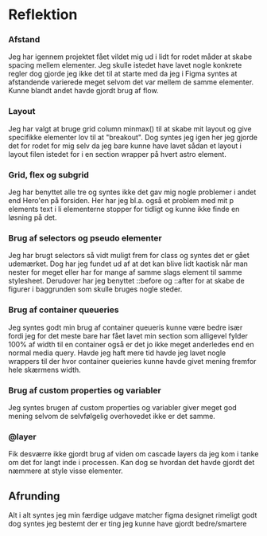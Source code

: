 # Reflektion

### Afstand

Jeg har igennem projektet fået vildet mig ud i lidt for rodet måder at skabe spacing mellem elementer. Jeg skulle istedet have lavet nogle konkrete regler dog gjorde jeg ikke det til at starte med da jeg i Figma syntes at afstandende varierede meget selvom det var mellem de samme elementer. Kunne blandt andet havde gjordt brug af flow.

### Layout

Jeg har valgt at bruge grid column minmax() til at skabe mit layout og give specifikke elementer lov til at "breakout". Dog syntes jeg igen her jeg gjorde det for rodet for mig selv da jeg bare kunne have lavet sådan et layout i layout filen istedet for i en section wrapper på hvert astro element.

### Grid, flex og subgrid

Jeg har benyttet alle tre og syntes ikke det gav mig nogle problemer i andet end Hero'en på forsiden. Her har jeg bl.a. også et problem med mit p elements text i li elementerne stopper for tidligt og kunne ikke finde en løsning på det.

### Brug af selectors og pseudo elementer

Jeg har brugt selectors så vidt muligt frem for class og syntes det er gået udemærket. Dog har jeg fundet ud af at det kan blive lidt kaotisk når man nester for meget eller har for mange af samme slags element til samme stylesheet. Derudover har jeg benyttet ::before og ::after for at skabe de figurer i baggrunden som skulle bruges nogle steder.

### Brug af container queueries

Jeg syntes godt min brug af container queueris kunne være bedre især fordi jeg for det meste bare har fået lavet min section som alligevel fylder 100% af width til en container også er det jo ikke meget anderledes end en normal media query. Havde jeg haft mere tid havde jeg lavet nogle wrappers til der hvor container queieries kunne havde givet mening fremfor hele skærmens width.

### Brug af custom properties og variabler

Jeg syntes brugen af custom properties og variabler giver meget god mening selvom de selvfølgelig overhovedet ikke er det samme.

### @layer

Fik desværre ikke gjordt brug af viden om cascade layers da jeg kom i tanke om det for langt inde i processen. Kan dog se hvordan det havde gjordt det næmmere at style visse elementer.

## Afrunding

Alt i alt syntes jeg min færdige udgave matcher figma designet rimeligt godt dog syntes jeg bestemt der er ting jeg kunne have gjordt bedre/smartere
